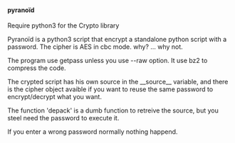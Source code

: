 #### pyranoïd

Require python3 for the Crypto library

Pyranoïd is a python3 script that encrypt a standalone python script with a password.
The cipher is AES in cbc mode. why? ... why not.

The program use getpass unless you use --raw option. It use bz2 to compress the code.


The crypted script has his own source in the \_\_source\_\_ variable, 
and there is the cipher object avaible if you want to reuse the same password to encrypt/decrypt what you want.

The function 'depack' is a dumb function to retreive the source, but you steel need the password to execute it.

If you enter a wrong password normally nothing happend.
